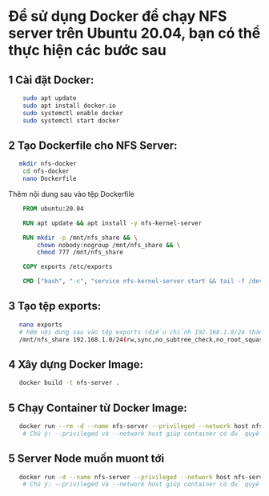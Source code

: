 # Để sử dụng Docker để chạy NFS server trên Ubuntu 20.04, bạn có thể thực hiện các bước sau

## 1 Cài đặt Docker:

```sh
    sudo apt update
    sudo apt install docker.io
    sudo systemctl enable docker
    sudo systemctl start docker
```

## 2 Tạo Dockerfile cho NFS Server:

```sh
   mkdir nfs-docker
    cd nfs-docker
    nano Dockerfile

```

Thêm nội dung sau vào tệp Dockerfile

```Dockerfile
    FROM ubuntu:20.04

    RUN apt update && apt install -y nfs-kernel-server

    RUN mkdir -p /mnt/nfs_share && \
        chown nobody:nogroup /mnt/nfs_share && \
        chmod 777 /mnt/nfs_share

    COPY exports /etc/exports

    CMD ["bash", "-c", "service nfs-kernel-server start && tail -f /dev/null"]

```

## 3 Tạo tệp exports:

```sh
   nano exports
   # hêm nội dung sau vào tệp exports (điều chỉnh 192.168.1.0/24 thành mạng của bạn):
   /mnt/nfs_share 192.168.1.0/24(rw,sync,no_subtree_check,no_root_squash)

```

## 4 Xây dựng Docker Image:

```sh
   docker build -t nfs-server .

```

## 5 Chạy Container từ Docker Image:

```sh
   docker run --rm -d --name nfs-server --privileged --network host nfs-server
    # Chú ý: --privileged và --network host giúp container có đủ quyền và cấu hình mạng để chạy NFS server.

```

## 5 Server Node muốn muont tới

```sh
   docker run -d --name nfs-server --privileged --network host nfs-server
    # Chú ý: --privileged và --network host giúp container có đủ quyền và cấu hình mạng để chạy NFS server.

```
